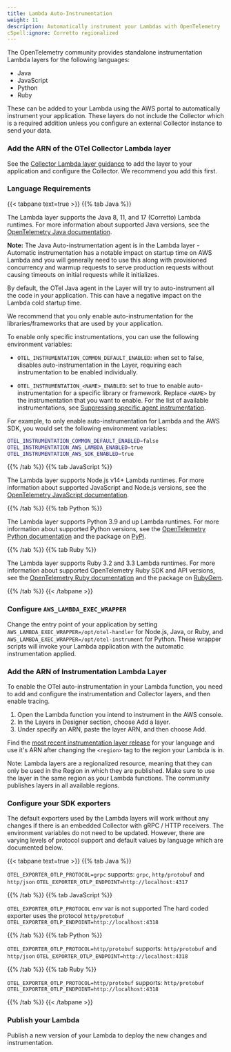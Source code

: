 ```yaml
---
title: Lambda Auto-Instrumentation
weight: 11
description: Automatically instrument your Lambdas with OpenTelemetry
cSpell:ignore: Corretto regionalized
---
```


The OpenTelemetry community provides standalone instrumentation Lambda layers
for the following languages:

- Java
- JavaScript
- Python
- Ruby

These can be added to your Lambda using the AWS portal to automatically
instrument your application. These layers do not include the Collector which is
a required addition unless you configure an external Collector instance to send
your data.

### Add the ARN of the OTel Collector Lambda layer

See the [Collector Lambda layer guidance](../lambda-collector/) to add the layer
to your application and configure the Collector. We recommend you add this
first.

### Language Requirements

{{< tabpane text=true >}} {{% tab Java %}}

The Lambda layer supports the Java 8, 11, and 17 (Corretto) Lambda runtimes. For
more information about supported Java versions, see the
[OpenTelemetry Java documentation](/docs/languages/java/).

**Note:** The Java Auto-instrumentation agent is in the Lambda layer - Automatic
instrumentation has a notable impact on startup time on AWS Lambda and you will
generally need to use this along with provisioned concurrency and warmup
requests to serve production requests without causing timeouts on initial
requests while it initializes.

By default, the OTel Java agent in the Layer will try to auto-instrument all the
code in your application. This can have a negative impact on the Lambda cold
startup time.

We recommend that you only enable auto-instrumentation for the
libraries/frameworks that are used by your application.

To enable only specific instrumentations, you can use the following environment
variables:

- `OTEL_INSTRUMENTATION_COMMON_DEFAULT_ENABLED`: when set to false, disables
  auto-instrumentation in the Layer, requiring each instrumentation to be
  enabled individually.
- `OTEL_INSTRUMENTATION_<NAME>_ENABLED`: set to true to enable
  auto-instrumentation for a specific library or framework. Replace `<NAME>` by
  the instrumentation that you want to enable. For the list of available
  instrumentations, see [Suppressing specific agent instrumentation][1].

  [1]:
    /docs/zero-code/java/agent/disable/#suppressing-specific-agent-instrumentation

For example, to only enable auto-instrumentation for Lambda and the AWS SDK, you
would set the following environment variables:

```sh
OTEL_INSTRUMENTATION_COMMON_DEFAULT_ENABLED=false
OTEL_INSTRUMENTATION_AWS_LAMBDA_ENABLED=true
OTEL_INSTRUMENTATION_AWS_SDK_ENABLED=true
```

{{% /tab %}} {{% tab JavaScript %}}

The Lambda layer supports Node.js v14+ Lambda runtimes. For more information
about supported JavaScript and Node.js versions, see the
[OpenTelemetry JavaScript documentation](https://github.com/open-telemetry/opentelemetry-js).

{{% /tab %}} {{% tab Python %}}

The Lambda layer supports Python 3.9 and up Lambda runtimes. For more
information about supported Python versions, see the
[OpenTelemetry Python documentation](https://github.com/open-telemetry/opentelemetry-python/blob/main/README.md#supported-runtimes)
and the package on [PyPi](https://pypi.org/project/opentelemetry-api/).

{{% /tab %}} {{% tab Ruby %}}

The Lambda layer supports Ruby 3.2 and 3.3 Lambda runtimes. For more information
about supported OpenTelemetry Ruby SDK and API versions, see the
[OpenTelemetry Ruby documentation](https://github.com/open-telemetry/opentelemetry-ruby/blob/main/README.md#compatibility)
and the package on [RubyGem](https://rubygems.org/search?query=opentelemetry).

{{% /tab %}} {{< /tabpane >}}

### Configure `AWS_LAMBDA_EXEC_WRAPPER`

Change the entry point of your application by setting
`AWS_LAMBDA_EXEC_WRAPPER=/opt/otel-handler` for Node.js, Java, or Ruby, and
`AWS_LAMBDA_EXEC_WRAPPER=/opt/otel-instrument` for Python. These wrapper scripts
will invoke your Lambda application with the automatic instrumentation applied.

### Add the ARN of Instrumentation Lambda Layer

To enable the OTel auto-instrumentation in your Lambda function, you need to add
and configure the instrumentation and Collector layers, and then enable tracing.

1. Open the Lambda function you intend to instrument in the AWS console.
2. In the Layers in Designer section, choose Add a layer.
3. Under specify an ARN, paste the layer ARN, and then choose Add.

Find the
[most recent instrumentation layer release](https://github.com/open-telemetry/opentelemetry-lambda/releases)
for your language and use it's ARN after changing the `<region>` tag to the
region your Lambda is in.

Note: Lambda layers are a regionalized resource, meaning that they can only be
used in the Region in which they are published. Make sure to use the layer in
the same region as your Lambda functions. The community publishes layers in all
available regions.

### Configure your SDK exporters

The default exporters used by the Lambda layers will work without any changes if
there is an embedded Collector with gRPC / HTTP receivers. The environment
variables do not need to be updated. However, there are varying levels of
protocol support and default values by language which are documented below.

{{< tabpane text=true >}} {{% tab Java %}}

`OTEL_EXPORTER_OTLP_PROTOCOL=grpc` supports: `grpc`, `http/protobuf` and
`http/json` `OTEL_EXPORTER_OTLP_ENDPOINT=http://localhost:4317`

{{% /tab %}} {{% tab JavaScript %}}

`OTEL_EXPORTER_OTLP_PROTOCOL` env var is not supported The hard coded exporter
uses the protocol `http/protobuf`
`OTEL_EXPORTER_OTLP_ENDPOINT=http://localhost:4318`

{{% /tab %}} {{% tab Python %}}

`OTEL_EXPORTER_OTLP_PROTOCOL=http/protobuf` supports: `http/protobuf` and
`http/json` `OTEL_EXPORTER_OTLP_ENDPOINT=http://localhost:4318`

{{% /tab %}} {{% tab Ruby %}}

`OTEL_EXPORTER_OTLP_PROTOCOL=http/protobuf` supports: `http/protobuf`
`OTEL_EXPORTER_OTLP_ENDPOINT=http://localhost:4318`

{{% /tab %}} {{< /tabpane >}}

### Publish your Lambda

Publish a new version of your Lambda to deploy the new changes and
instrumentation.
